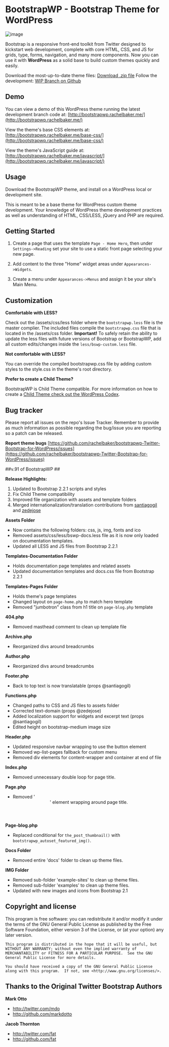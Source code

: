 BootstrapWP - Bootstrap Theme for WordPress
=================

![image](http://f.cl.ly/items/3x1o3V042y3n1X3z1t1O/BootstrapWP-v91-home.png) 


Bootstrap is a responsive front-end toolkit from Twitter designed to kickstart web development, complete with core HTML, CSS, and JS for grids, type, forms, navigation, and many more components. Now you can use it with **WordPress** as a solid base to build custom themes quickly and easily.

Download the most-up-to-date theme files: [Download .zip file](https://github.com/rachelbaker/bootstrapwp-Twitter-Bootstrap-for-WordPress/zipball/v.90)
Follow the development: [WIP Branch on Github](https://github.com/rachelbaker/bootstrapwp-Twitter-Bootstrap-for-WordPress/tree/1-WIP)

Demo
----
You can view a demo of this WordPress theme running the latest development branch code at: [http://bootstrapwp.rachelbaker.me/](http://bootstrapwp.rachelbaker.me/)

View the theme's base CSS elements at: [http://bootstrapwp.rachelbaker.me/base-css/](http://bootstrapwp.rachelbaker.me/base-css/)

View the theme's JavaScript guide at: [http://bootstrapwp.rachelbaker.me/javascript/](http://bootstrapwp.rachelbaker.me/javascript/)


Usage
-----

Download the BootstrapWP theme, and install on a WordPress local or development site.

This is meant to be a base theme for WordPress custom theme development.  Your knowledge of WordPress theme development practices as well as understanding of HTML, CSS/LESS, jQuery and PHP are required.


Getting Started
-------

1. Create a page that uses the template `Page - Home Hero`, then under `Settings->Reading`  set your site to use a static front page selecting your new page.

2. Add content to the three "Home" widget areas under `Appearances->Widgets`.

3. Create a menu under `Appearances->Menus` and assign it be your site's Main Menu.

Customization
-------

**Comfortable with LESS?**

Check out the /assets/css/less folder where the `bootstrapwp.less` file is the master complier.  The included files compile the `bootstrapwp.css` file that is located in the /assets/css folder.
**Important!** To safely retain the ability to update the less files with future versions of Bootstrap or BootstrapWP, add all custom edits/changes inside the `less/bswp-custom.less` file.


**Not comfortable with LESS?**

You can override the compiled bootstrapwp.css file by adding custom styles to the style.css in the theme's root directory.


**Prefer to create a Child Theme?**

BootstrapWP is Child Theme compatible.  For more information on how to create a [Child Theme check out the WordPress Codex](http://codex.wordpress.org/Child_Themes#Directory_structure).  


Bug tracker
-----------

Please report all issues on the repo's Issue Tracker. Remember to provide as much information as possible regarding the bug/issue you are reporting so a patch can be released.

**Report theme bugs** [https://github.com/rachelbaker/bootstrapwp-Twitter-Bootstrap-for-WordPress/issues](https://github.com/rachelbaker/bootstrapwp-Twitter-Bootstrap-for-WordPress/issues)


##v.91 of BootstrapWP ##

**Release Highlights:**

1.  Updated to Bootstrap 2.2.1 scripts and styles
2.  Fix Child Theme compatibility
3.  Improved file organization with assets and template folders
4.  Merged internationalization/translation contributions from [santiagogil](https://github.com/santiagogil) and [zedejose](https://github.com/zedejose)

__Assets Folder__

* Now contains the following folders: css, js, img, fonts and ico
* Removed assets/css/less/bswp-docs.less file as it is now only loaded on documentation templates.
* Updated all LESS and JS files from Bootstrap 2.2.1

__Templates-Documentation Folder__

* Holds documentation page templates and related assets
* Updated documentation templates and docs.css file from Bootstrap 2.2.1

__Templates-Pages Folder__

* Holds theme's page templates
* Changed layout on `page-home.php` to match hero template
* Removed "jumbotron" class from h1 title on `page-blog.php` template

__404.php__

* Removed masthead comment to clean up template file

__Archive.php__

*  Reorganized divs around breadcrumbs

__Author.php__

*  Reorganized divs around breadcrumbs

__Footer.php__

*   Back to top text is now translatable (props @santiagogil)

__Functions.php__

*   Changed paths to CSS and JS files to assets folder
*  Corrected text-domain (props @zedejose)
*  Added localization support for widgets and excerpt text (props @santiagogil)
* Edited height on bootstrap-medium image size

__Header.php__

*   Updated responsive navbar wrapping to use the button element
*   Removed wp-list-pages fallback for custom menu
*   Removed div elements for content-wrapper and container at end of file

__Index.php__

*   Removed unnecessary double loop for page title.

__Page.php__

*   Removed '<header>' element wrapping around page title.

__Page-blog.php__

* Replaced conditional for `the_post_thumbnail()` with `bootstrapwp_autoset_featured_img()`.

__Docs Folder__

*   Removed entire 'docs' folder to clean up theme files.

__IMG Folder__

*   Removed sub-folder 'example-sites' to clean up theme files.
*   Removed sub-folder 'examples' to clean up theme files.
*   Updated with new images and icons from Bootstrap 2.1



Copyright and license
---------------------

This program is free software: you can redistribute it and/or modify
    it under the terms of the GNU General Public License as published by
    the Free Software Foundation, either version 3 of the License, or
    (at your option) any later version.

    This program is distributed in the hope that it will be useful, but WITHOUT ANY WARRANTY; without even the implied warranty of MERCHANTABILITY or FITNESS FOR A PARTICULAR PURPOSE.  See the GNU General Public License for more details.

    You should have received a copy of the GNU General Public License along with this program.  If not, see <http://www.gnu.org/licenses/>.


Thanks to the Original Twitter Bootstrap Authors
-----------------------

**Mark Otto**

+ http://twitter.com/mdo
+ http://github.com/markdotto

**Jacob Thornton**

+ http://twitter.com/fat
+ http://github.com/fat


